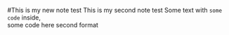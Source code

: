#This is my new note test
This is my second note test
Some text with `some code` inside,  
    some code here second format
